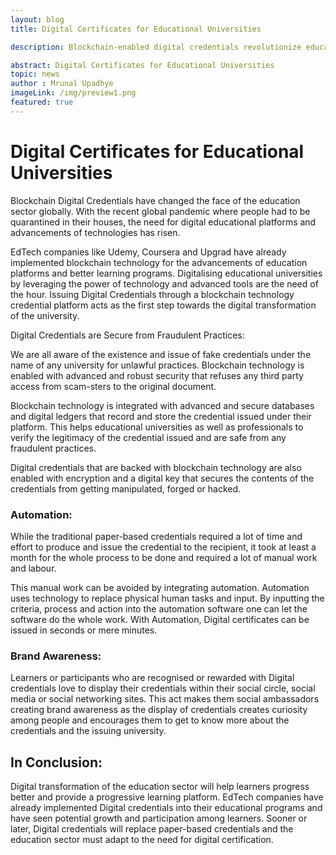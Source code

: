 ```yaml
---
layout: blog
title: Digital Certificates for Educational Universities 

description: Blockchain-enabled digital credentials revolutionize education, ensuring security, automation, and brand awareness for educational institutions.

abstract: Digital Certificates for Educational Universities 
topic: news
author : Mrunal Upadhye
imageLink: /img/preview1.png
featured: true
---
```


# Digital Certificates for Educational Universities
Blockchain Digital Credentials have changed the face of the education sector globally. With the recent global pandemic where people had to be quarantined in their houses, the need for digital educational platforms and advancements of technologies has risen. 

EdTech companies like Udemy, Coursera and Upgrad have already implemented blockchain technology for the advancements of education platforms and better learning programs. Digitalising educational universities by leveraging the power of technology and advanced tools are the need of the hour. Issuing Digital Credentials through a blockchain technology credential platform acts as the first step towards the digital transformation of the university.

Digital Credentials are Secure from Fraudulent Practices:

We are all aware of the existence and issue of fake credentials under the name of any university for unlawful practices. Blockchain technology is enabled with advanced and robust security that refuses any third party access from scam-sters to the original document.

Blockchain technology is integrated with advanced and secure databases and digital ledgers that record and store the credential issued under their platform. This helps educational universities as well as professionals to verify the legitimacy of the credential issued and are safe from any fraudulent practices.

Digital credentials that are backed with blockchain technology are also enabled with encryption and a digital key that secures the contents of the credentials from getting manipulated, forged or hacked.

### Automation:

While the traditional paper-based credentials required a lot of time and effort to produce and issue the credential to the recipient, it took at least a month for the whole process to be done and required a lot of manual work and labour.

This manual work can be avoided by integrating automation. Automation uses technology to replace physical human tasks and input. By inputting the criteria, process and action into the automation software one can let the software do the whole work. With Automation, Digital certificates can be issued in seconds or mere minutes.

### Brand Awareness:

Learners or participants who are recognised or rewarded with Digital credentials love to display their credentials within their social circle, social media or social networking sites. This act makes them social ambassadors creating brand awareness as the display of credentials creates curiosity among people and encourages them to get to know more about the credentials and the issuing university.

## In Conclusion:

Digital transformation of the education sector will help learners progress better and provide a progressive learning platform. EdTech companies have already implemented Digital credentials into their educational programs and have seen potential growth and participation among learners. Sooner or later, Digital credentials will replace paper-based credentials and the education sector must adapt to the need for digital certification. 





